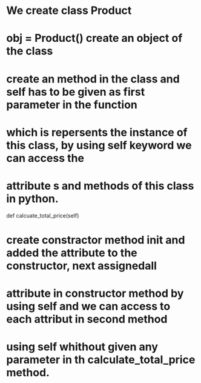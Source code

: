 # We create class Product

# obj = Product() create an object of the class

# create an method in the class and self has to be given as first parameter in the function
# which is repersents the instance of this class, by using self keyword we can access the
# attribute s and methods of this class in python.

def calcuate_total_price(self)

# create constractor method __init__ and added the attribute to the constructor, next assignedall
# attribute in constructor method by using self and we can access to each attribut in second method
# using self whithout given any parameter in th calculate_total_price method.
